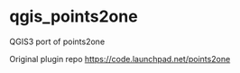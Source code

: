 # qgis_points2one
QGIS3 port of points2one

Original plugin repo
https://code.launchpad.net/points2one
